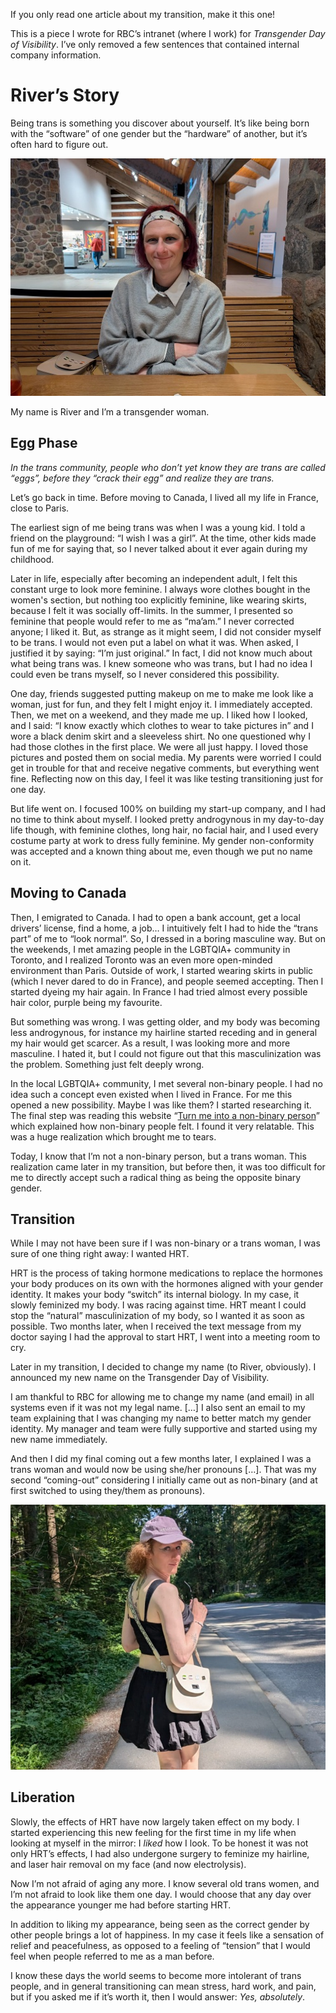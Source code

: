 If you only read one article about my transition, make it this one!

This is a piece I wrote for RBC’s intranet (where I work) for
*Transgender Day of Visibility*. I’ve only removed a few sentences that
contained internal company information.

# River’s Story

Being trans is something you discover about yourself. It’s like being
born with the “software” of one gender but the “hardware” of another,
but it’s often hard to figure out.

![River is sitting on a wooden bench inside a museum. She is smiling gently with her arms crossed. She’s wearing a light-colored headband, a grey sweater, and a white collared shirt underneath. Her white shoulder bag is beside her on the bench. The background features stone walls, wooden beams, and a bright exhibition space with artwork and display cases.](we_are_more_than_atheism/picture_of_River_Jan2025_small.jpg)

My name is River and I’m a transgender woman.

## Egg Phase

*In the trans community, people who don’t yet know they are trans are
called “eggs”, before they “crack their egg” and realize they are
trans.*

Let’s go back in time. Before moving to Canada, I lived all my life in
France, close to Paris.

The earliest sign of me being trans was when I was a young kid. I told a
friend on the playground: “I wish I was a girl”. At the time, other kids
made fun of me for saying that, so I never talked about it ever again
during my childhood.

Later in life, especially after becoming an independent adult, I felt
this constant urge to look more feminine. I always wore clothes bought
in the women's section, but nothing too explicitly feminine, like
wearing skirts, because I felt it was socially off-limits. In the
summer, I presented so feminine that people would refer to me as
“ma’am.” I never corrected anyone; I liked it. But, as strange as it
might seem, I did not consider myself to be trans. I would not even put
a label on what it was. When asked, I justified it by saying: “I’m just
original.” In fact, I did not know much about what being trans was. I
knew someone who was trans, but I had no idea I could even be trans
myself, so I never considered this possibility.

One day, friends suggested putting makeup on me to make me look like a
woman, just for fun, and they felt I might enjoy it. I immediately
accepted. Then, we met on a weekend, and they made me up. I liked how I
looked, and I said: “I know exactly which clothes to wear to take
pictures in” and I wore a black denim skirt and a sleeveless shirt. No
one questioned why I had those clothes in the first place. We were all
just happy. I loved those pictures and posted them on social media. My
parents were worried I could get in trouble for that and receive
negative comments, but everything went fine. Reflecting now on this day,
I feel it was like testing transitioning just for one day.

But life went on. I focused 100% on building my start-up company, and I
had no time to think about myself. I looked pretty androgynous in my
day-to-day life though, with feminine clothes, long hair, no facial
hair, and I used every costume party at work to dress fully feminine. My
gender non-conformity was accepted and a known thing about me, even
though we put no name on it.

## Moving to Canada

Then, I emigrated to Canada. I had to open a bank account, get a local
drivers’ license, find a home, a job… I intuitively felt I had to hide
the “trans part” of me to “look normal”. So, I dressed in a boring
masculine way. But on the weekends, I met amazing people in the LGBTQIA+
community in Toronto, and I realized Toronto was an even more
open-minded environment than Paris. Outside of work, I started wearing
skirts in public (which I never dared to do in France), and people
seemed accepting. Then I started dyeing my hair again. In France I had
tried almost every possible hair color, purple being my favourite.

But something was wrong. I was getting older, and my body was becoming
less androgynous, for instance my hairline started receding and in
general my hair would get scarcer. As a result, I was looking more and
more masculine. I hated it, but I could not figure out that this
masculinization was the problem. Something just felt deeply wrong.

In the local LGBTQIA+ community, I met several non-binary people. I had
no idea such a concept even existed when I lived in France. For me this
opened a new possibility. Maybe I was like them? I started researching
it. The final step was reading this website “[Turn me into a non-binary
person](https://euphorbia-milli.notion.site/euphorbia-milli/Turn-Me-Into-A-Non-Binary-Person-4710c60a76a54347932fca656fb602dc)”
which explained how non-binary people felt. I found it very relatable.
This was a huge realization which brought me to tears.

Today, I know that I’m not a non-binary person, but a trans woman. This
realization came later in my transition, but before then, it was too
difficult for me to directly accept such a radical thing as being the
opposite binary gender.

## Transition

While I may not have been sure if I was non-binary or a trans woman, I
was sure of one thing right away: I wanted HRT.

HRT is the process of taking hormone medications to replace the hormones
your body produces on its own with the hormones aligned with your gender
identity. It makes your body “switch” its internal biology. In my case,
it slowly feminized my body. I was racing against time. HRT meant I
could stop the “natural” masculinization of my body, so I wanted it as
soon as possible. Two months later, when I received the text message
from my doctor saying I had the approval to start HRT, I went into a
meeting room to cry.

Later in my transition, I decided to change my name (to River,
obviously). I announced my new name on the Transgender Day of
Visibility.

I am thankful to RBC for allowing me to change my name (and email) in
all systems even if it was not my legal name. \[…\] I also sent an email
to my team explaining that I was changing my name to better match my
gender identity. My manager and team were fully supportive and started
using my new name immediately.

And then I did my final coming out a few months later, I explained I was
a trans woman and would now be using she/her pronouns \[…\]. That was my
second “coming-out” considering I initially came out as non-binary (and
at first switched to using they/them as pronouns).

![A picture of me in a park in Vancouver](youre_a_girl_images/vancouver.jpg "River is walking along a path at the edge of a forest in Vancouver on a sunny day. She’s turning slightly toward the camera with a soft smile. She’s wearing a purple cap, a black crop top, a short black skirt, and a white shoulder bag decorated with small pins. The path is bordered by tall trees and greenery.")

## Liberation

Slowly, the effects of HRT have now largely taken effect on my body. I
started experiencing this new feeling for the first time in my life when
looking at myself in the mirror: I *liked* how I look. To be honest it
was not only HRT’s effects, I had also undergone surgery to feminize my
hairline, and laser hair removal on my face (and now electrolysis).

Now I’m not afraid of aging any more. I know several old trans women,
and I’m not afraid to look like them one day. I would choose that any
day over the appearance younger me had before starting HRT.

In addition to liking my appearance, being seen as the correct gender by
other people brings a lot of happiness. In my case it feels like a
sensation of relief and peacefulness, as opposed to a feeling of
“tension” that I would feel when people referred to me as a man before.

I know these days the world seems to become more intolerant of trans
people, and in general transitioning can mean stress, hard work, and
pain, but if you asked me if it’s worth it, then I would answer: *Yes,
absolutely*.
